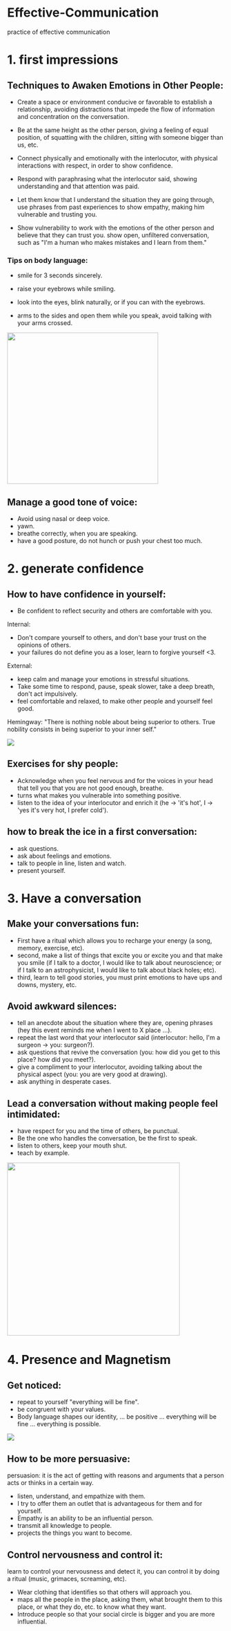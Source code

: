# Effective-Communication
practice of effective communication

<h1>1. first impressions</h1>
  
<h2>Techniques to Awaken Emotions in Other People:</h2>

* Create a space or environment conducive or favorable to establish a
relationship, avoiding distractions that impede the flow of information
and concentration on the conversation.

* Be at the same height as the other person, giving a feeling of equal position,
of squatting with the children, sitting with someone bigger than us, etc.

* Connect physically and emotionally with the interlocutor, with physical interactions with
respect, in order to show confidence.

* Respond with paraphrasing what the interlocutor said, showing understanding and that attention was paid.

* Let them know that I understand the situation they are going through, use phrases from past experiences
to show empathy, making him vulnerable and trusting you.

* Show vulnerability to work with the emotions of the other person and believe that they can trust you.
show open, unfiltered conversation, such as "I'm a human who makes mistakes and I learn from them."


<h3>Tips on body language:</h3>

* smile for 3 seconds sincerely.

* raise your eyebrows while smiling.

* look into the eyes, blink naturally, or if you can with the eyebrows.

* arms to the sides and open them while you speak, avoid talking with your arms crossed.

<img src = "https://content.attn.com/sites/default/files/smiles.jpg" width = "350px" heigth = "350px">

<h2>Manage a good tone of voice:</h2>

* Avoid using nasal or deep voice.
* yawn.
* breathe correctly, when you are speaking.
* have a good posture, do not hunch or push your chest too much.

<h1>2. generate confidence</h1>

<h2>How to have confidence in yourself:</h2>

* Be confident to reflect security and others are comfortable with you.

Internal:

* Don't compare yourself to others, and don't base your trust on the opinions of others.
* your failures do not define you as a loser, learn to forgive yourself <3.

External:

* keep calm and manage your emotions in stressful situations.
* Take some time to respond, pause, speak slower, take a deep breath, don't act impulsively.
* feel comfortable and relaxed, to make other people and yourself feel good.

Hemingway: "There is nothing noble about being superior to others. True nobility consists in being superior to your inner self."

<img src = "https://i.pinimg.com/originals/ba/59/df/ba59df89f10ba55a112e08afb88af840.gif">

<h2>Exercises for shy people:</h2>

* Acknowledge when you feel nervous and for the voices in your head that tell you that you are not good enough, breathe.
* turns what makes you vulnerable into something positive.
* listen to the idea of your interlocutor and enrich it (he -> 'it's hot', I -> 'yes it's very hot, I prefer cold').


<h2>how to break the ice in a first conversation:</h2>

* ask questions.
* ask about feelings and emotions.
* talk to people in line, listen and watch.
* present yourself.

<h1>3. Have a conversation</h1>

<h2>Make your conversations fun:</h2>

* First have a ritual which allows you to recharge your energy (a song, memory, exercise, etc).
* second, make a list of things that excite you or excite you and that make you smile (if I talk to a doctor, I would like to talk about neuroscience; or if I talk to an astrophysicist, I would like to talk about black holes; etc).
* third, learn to tell good stories, you must print emotions to have ups and downs, mystery, etc.

<h2>Avoid awkward silences:</h2>

* tell an anecdote about the situation where they are, opening phrases (hey this event reminds me when I went to X place ...).
* repeat the last word that your interlocutor said (interlocutor: hello, I'm a surgeon -> you: surgeon?).
* ask questions that revive the conversation (you: how did you get to this place? how did you meet?).
* give a compliment to your interlocutor, avoiding talking about the physical aspect (you: you are very good at drawing).
* ask anything in desperate cases.

<h2>Lead a conversation without making people feel intimidated:</h2>

* have respect for you and the time of others, be punctual.
* Be the one who handles the conversation, be the first to speak.
* listen to others, keep your mouth shut.
* teach by example.

<img src = "https://i.pinimg.com/originals/ec/29/48/ec29481a32cb8b4c7280b115972fae03.jpg" width = "400px" heigth = "400px">

<h1>4. Presence and Magnetism</h1>

<h2>Get noticed:</h2>

* repeat to yourself "everything will be fine".
* be congruent with your values.
* Body language shapes our identity, ... be positive ... everything will be fine ... everything is possible.

<img src = "https://static.platzi.com/media/user_upload/ammy-f8d4abfb-925f-49e6-8094-f920f9fcb651.jpg">

<h2>How to be more persuasive:</h2>

persuasion: it is the act of getting with reasons and arguments that a person acts or thinks in a certain way.

* listen, understand, and empathize with them.
* I try to offer them an outlet that is advantageous for them and for yourself.
* Empathy is an ability to be an influential person.
* transmit all knowledge to people.
* projects the things you want to become.

<h2>Control nervousness and control it:</h2>

learn to control your nervousness and detect it, you can control it by doing a ritual (music, grimaces, screaming, etc).

* Wear clothing that identifies so that others will approach you.
* maps all the people in the place, asking them, what brought them to this place, or what they do, etc. to know what they want.
* Introduce people so that your social circle is bigger and you are more influential.



